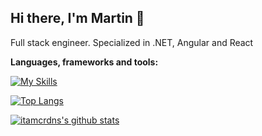 ## Hi there, I'm Martin 👋

Full stack engineer. Specialized in .NET, Angular and React

**Languages, frameworks and tools:**

[![My Skills](https://skillicons.dev/icons?i=cs,dotnet,redis,aws,js,ts,react,nextjs,redux,remix,angular,astro,rxjs,figma,mongodb,mysql,postgres,postman,sass,tailwind,emotion,nodejs,bun,pnpm,vite,vitest,cypress,jest,git,bitbucket&theme=light)](https://skillicons.dev)


[![Top Langs](https://github-readme-stats.vercel.app/api/top-langs/?username=martincardenasdev&layout=compact)](https://github.com/anuraghazra/github-readme-stats)

[![itamcrdns's github stats](https://github-readme-stats.vercel.app/api?username=martincardenasdev&show_icons=true&theme=default)](https://github.com/martincardenasdev/)
